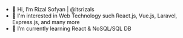 - 👋 Hi, I’m Rizal Sofyan | @itsrizals
- 👀 I'm interested in Web Technology such React.js, Vue.js, Laravel, Express.js, and many more
- 🌱 I’m currently learning React & NoSQL/SQL DB

<!---
itsrizals/itsrizals is a ✨ special ✨ repository because its `README.md` (this file) appears on your GitHub profile.
You can click the Preview link to take a look at your changes.
--->
